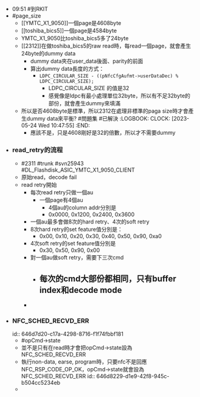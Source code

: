 - 09:51 #到RKIT
- #page_size
	- [[YMTC_X1_9050]]一個page是4608byte
	- [[toshiba_bics5]]一個page是4584byte
	- YMTC_X1_9050比toshiba_bics5多了24byte
	- [[2312]]在做toshiba_bics5的raw read時，每read一個page，就會產生24byte的dummy data
		- dummy data夾在user_data後面、parity的前面
		- 算出dummy data長度的方式：
			- `LDPC_CIRCULAR_SIZE - ((pNfcCfgAufmt->userDataDec) % LDPC_CIRCULAR_SIZE);`
				- LDPC_CIRCULAR_SIZE 的值是32
				- 感覺像是ldpc有最小處理單位32byte，所以有不足32byte的部份，就會產生dummy來填滿
	- 所以是否4608byte是標準，所以2312在處理非標準的paga size時才會產生dummy data來平衡? #問題集 #已解決
	  :LOGBOOK:
	  CLOCK: [2023-05-24 Wed 10:47:55]
	  :END:
		- 應該不是，只是4608剛好是32的倍數，所以才不需要dummy
- ### read_retry的流程
	- #2311 #trunk #svn25943 #DL_Flashdisk_ASIC_YMTC_X1_9050_CLIENT
	- 原始read，decode fail
	- read retry開始
		- 每次read retry只做一個au
			- 一個page有4個au
				- 4個au的column addr分別是
				- 0x0000, 0x1200, 0x2400, 0x3600
		- 一個au最多會做8次的hard retry、4次的soft retry
		- 8次hard retry的set feature值分別是：
			- 0x00, 0x10, 0x20, 0x30, 0x40, 0x50, 0x90, 0xa0
		- 4次soft retry的set feature值分別是
			- 0x30, 0x50, 0x90, 0x00
		- 對一個au做soft retry，需要下三次cmd
			- 每次的cmd大部份都相同，只有buffer index和decode mode
				-
		-
- ### NFC_SCHED_RECVD_ERR
  id:: 646d7d20-c17a-4298-8716-f1f74fbbf181
	- #opCmd->state
	- 並不是只有在read時才會把opCmd->state設為NFC_SCHED_RECVD_ERR
	- 執行non-data, earse, program時，只要nfc不是回應NFC_RSP_CODE_OP_OK，opCmd->state就會設為NFC_SCHED_RECVD_ERR
	  id:: 646d8229-d1e9-42f8-945c-b504cc5234eb
	-